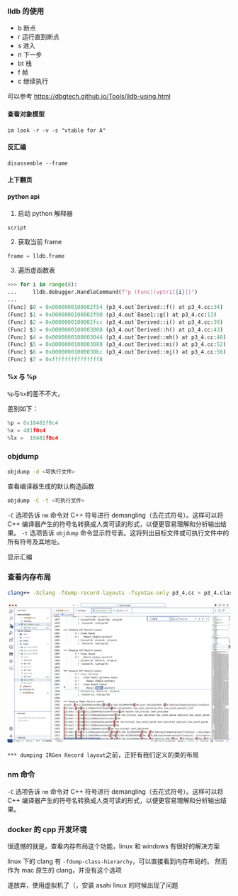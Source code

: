 ### lldb 的使用

- b 断点
- r 运行直到断点
- s 进入
- n 下一步
- bt 栈
- f 帧
- c 继续执行

可以参考 https://dbgtech.github.io/Tools/lldb-using.html

#### 查看对象模型

```lldb
im look -r -v -s "vtable for A"
```

#### 反汇编

```lldb
disassemble --frame
```

#### 上下翻页

#### python api

1. 启动 python 解释器

```lldb
script
```

2. 获取当前 frame

```py
frame = lldb.frame
```

3. 遍历虚函数表

```py
>>> for i in range(8):
...     lldb.debugger.HandleCommand(f"p (Func)(vptr1[{i}])")
...
(Func) $0 = 0x0000000100002f54 (p3_4.out`Derived::f() at p3_4.cc:34)
(Func) $1 = 0x0000000100002f90 (p3_4.out`Base1::g() at p3_4.cc:13)
(Func) $2 = 0x0000000100002fcc (p3_4.out`Derived::i() at p3_4.cc:39)
(Func) $3 = 0x0000000100003008 (p3_4.out`Derived::h() at p3_4.cc:43)
(Func) $4 = 0x0000000100003044 (p3_4.out`Derived::mh() at p3_4.cc:48)
(Func) $5 = 0x0000000100003080 (p3_4.out`Derived::mi() at p3_4.cc:52)
(Func) $6 = 0x00000001000030bc (p3_4.out`Derived::mj() at p3_4.cc:56)
(Func) $7 = 0xfffffffffffffff8
```

#### %x 与 %p

`%p`与`%x`的差不不大，

差别如下：

```cpp
%p = 0x10481f0c4
%x = 481f0c4
%lx =  10481f0c4
```

### objdump

```sh
objdump -d <可执行文件>
```

查看编译器生成的默认构造函数

```sh
objdump -C -t <可执行文件>
```

`-C` 选项告诉 `nm` 命令对 C++ 符号进行 demangling（去花式符号）。这样可以将 C++ 编译器产生的符号名转换成人类可读的形式，以便更容易理解和分析输出结果。
`-t` 选项告诉 `objdump` 命令显示符号表。这将列出目标文件或可执行文件中的所有符号及其地址。

显示汇编

### 查看内存布局

```sh
clang++ -Xclang -fdump-record-layouts -fsyntax-only p3_4.cc > p3_4.class
```

![class](./class.png)

`*** dumping IRGen Record layout`之前，正好有我们定义的类的布局

### nm 命令

`-C` 选项告诉 `nm` 命令对 C++ 符号进行 demangling（去花式符号）。这样可以将 C++ 编译器产生的符号名转换成人类可读的形式，以便更容易理解和分析输出结果。

### docker 的 cpp 开发环境

很遗憾的就是，查看内存布局这个功能，linux 和 windows 有很好的解决方案

linux 下的 clang 有 `-fdump-class-hierarchy`，可以直接看到内存布局的。
然而作为 mac 原生的 clang，并没有这个选项

遂放弃，使用虚拟机了（，安装 asahi linux 的时候出现了问题
